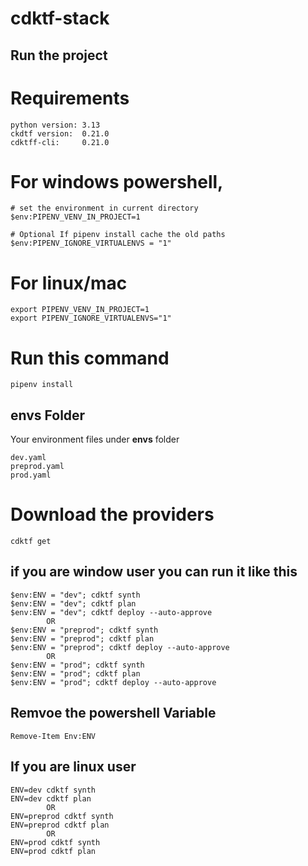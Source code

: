 # cdktf-stack

## Run the project 

# Requirements
```
python version: 3.13
ckdtf version:  0.21.0
cdktff-cli:     0.21.0
```

# For windows powershell, 

```
# set the environment in current directory
$env:PIPENV_VENV_IN_PROJECT=1

# Optional If pipenv install cache the old paths  
$env:PIPENV_IGNORE_VIRTUALENVS = "1"
```

# For linux/mac
```
export PIPENV_VENV_IN_PROJECT=1
export PIPENV_IGNORE_VIRTUALENVS="1"
```
# Run this command
```
pipenv install
```

## envs Folder
Your environment files under **envs** folder
```
dev.yaml 
preprod.yaml
prod.yaml
```
# Download the providers
```
cdktf get
```
## if you are window user you can run it like this
```
$env:ENV = "dev"; cdktf synth
$env:ENV = "dev"; cdktf plan
$env:ENV = "dev"; cdktf deploy --auto-approve
        OR
$env:ENV = "preprod"; cdktf synth
$env:ENV = "preprod"; cdktf plan
$env:ENV = "preprod"; cdktf deploy --auto-approve
        OR
$env:ENV = "prod"; cdktf synth
$env:ENV = "prod"; cdktf plan
$env:ENV = "prod"; cdktf deploy --auto-approve
```

## Remvoe the powershell Variable
```
Remove-Item Env:ENV
```
## If you are linux user

```
ENV=dev cdktf synth
ENV=dev cdktf plan
        OR
ENV=preprod cdktf synth
ENV=preprod cdktf plan
        OR
ENV=prod cdktf synth
ENV=prod cdktf plan
```